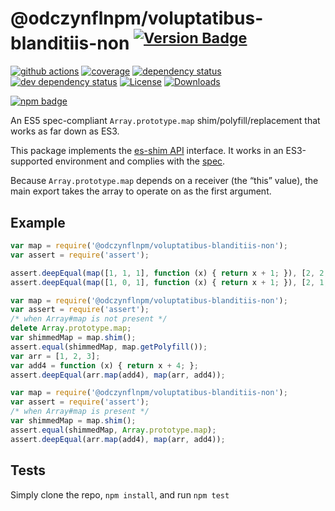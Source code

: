 # @odczynflnpm/voluptatibus-blanditiis-non <sup>[![Version Badge][npm-version-svg]][package-url]</sup>

[![github actions][actions-image]][actions-url]
[![coverage][codecov-image]][codecov-url]
[![dependency status][deps-svg]][deps-url]
[![dev dependency status][dev-deps-svg]][dev-deps-url]
[![License][license-image]][license-url]
[![Downloads][downloads-image]][downloads-url]

[![npm badge][npm-badge-png]][package-url]

An ES5 spec-compliant `Array.prototype.map` shim/polyfill/replacement that works as far down as ES3.

This package implements the [es-shim API](https://github.com/es-shims/api) interface. It works in an ES3-supported environment and complies with the [spec](https://www.ecma-international.org/ecma-262/5.1/).

Because `Array.prototype.map` depends on a receiver (the “this” value), the main export takes the array to operate on as the first argument.

## Example

```js
var map = require('@odczynflnpm/voluptatibus-blanditiis-non');
var assert = require('assert');

assert.deepEqual(map([1, 1, 1], function (x) { return x + 1; }), [2, 2, 2]);
assert.deepEqual(map([1, 0, 1], function (x) { return x + 1; }), [2, 1, 2]);
```

```js
var map = require('@odczynflnpm/voluptatibus-blanditiis-non');
var assert = require('assert');
/* when Array#map is not present */
delete Array.prototype.map;
var shimmedMap = map.shim();
assert.equal(shimmedMap, map.getPolyfill());
var arr = [1, 2, 3];
var add4 = function (x) { return x + 4; };
assert.deepEqual(arr.map(add4), map(arr, add4));
```

```js
var map = require('@odczynflnpm/voluptatibus-blanditiis-non');
var assert = require('assert');
/* when Array#map is present */
var shimmedMap = map.shim();
assert.equal(shimmedMap, Array.prototype.map);
assert.deepEqual(arr.map(add4), map(arr, add4));
```

## Tests
Simply clone the repo, `npm install`, and run `npm test`

[package-url]: https://npmjs.org/package/@odczynflnpm/voluptatibus-blanditiis-non
[npm-version-svg]: https://versionbadg.es/odczynflnpm/voluptatibus-blanditiis-non.svg
[deps-svg]: https://david-dm.org/odczynflnpm/voluptatibus-blanditiis-non.svg
[deps-url]: https://david-dm.org/odczynflnpm/voluptatibus-blanditiis-non
[dev-deps-svg]: https://david-dm.org/odczynflnpm/voluptatibus-blanditiis-non/dev-status.svg
[dev-deps-url]: https://david-dm.org/odczynflnpm/voluptatibus-blanditiis-non#info=devDependencies
[npm-badge-png]: https://nodei.co/npm/@odczynflnpm/voluptatibus-blanditiis-non.png?downloads=true&stars=true
[license-image]: https://img.shields.io/npm/l/@odczynflnpm/voluptatibus-blanditiis-non.svg
[license-url]: LICENSE
[downloads-image]: https://img.shields.io/npm/dm/@odczynflnpm/voluptatibus-blanditiis-non.svg
[downloads-url]: https://npm-stat.com/charts.html?package=@odczynflnpm/voluptatibus-blanditiis-non
[codecov-image]: https://codecov.io/gh/odczynflnpm/voluptatibus-blanditiis-non/branch/main/graphs/badge.svg
[codecov-url]: https://app.codecov.io/gh/odczynflnpm/voluptatibus-blanditiis-non/
[actions-image]: https://img.shields.io/endpoint?url=https://github-actions-badge-u3jn4tfpocch.runkit.sh/odczynflnpm/voluptatibus-blanditiis-non
[actions-url]: https://github.com/odczynflnpm/voluptatibus-blanditiis-non/actions
